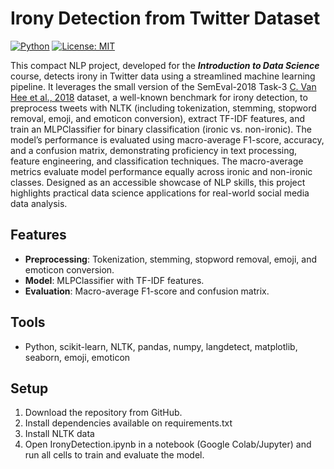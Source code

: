 # Irony Detection from Twitter Dataset
[![Python](https://img.shields.io/badge/python-3.8+-blue.svg)](https://www.python.org/)
[![License: MIT](https://img.shields.io/badge/License-MIT-yellow.svg)](https://opensource.org/licenses/MIT)

This compact NLP project, developed for the **_Introduction to Data Science_** course, detects irony in Twitter data using a streamlined machine learning pipeline. It leverages the small version of the SemEval-2018 Task-3 [C. Van Hee et al., 2018](https://aclanthology.org/S18-1005.pdf) dataset, a well-known benchmark for irony detection, to preprocess tweets with NLTK (including tokenization, stemming, stopword removal, emoji, and emoticon conversion), extract TF-IDF features, and train an MLPClassifier for binary classification (ironic vs. non-ironic). The model’s performance is evaluated using macro-average F1-score, accuracy, and a confusion matrix, demonstrating proficiency in text processing, feature engineering, and classification techniques. The macro-average metrics evaluate model performance equally across ironic and non-ironic classes. Designed as an accessible showcase of NLP skills, this project highlights practical data science applications for real-world social media data analysis.

## Features
- **Preprocessing**: Tokenization, stemming, stopword removal, emoji, and emoticon conversion.
- **Model**: MLPClassifier with TF-IDF features.
- **Evaluation**: Macro-average F1-score and confusion matrix.

## Tools
- Python, scikit-learn, NLTK, pandas, numpy, langdetect, matplotlib, seaborn, emoji, emoticon

## Setup
1. Download the repository from GitHub.
2. Install dependencies available on requirements.txt
3. Install NLTK data
4. Open IronyDetection.ipynb in a notebook (Google Colab/Jupyter) and run all cells to train and evaluate the model.
